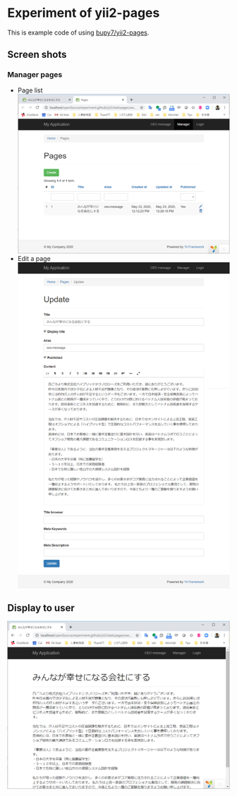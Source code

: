 # Experiment of yii2-pages

This is example code of using [bupy7/yii2-pages](https://github.com/bupy7/yii2-pages).

## Screen shots

### Manager pages

* Page list
  ![Page list](docs/images/screen-page-list.png)
* Edit a page
  ![Page edit](docs/images/screen-page-edit.png)

## Display to user

![Page view](docs/images/screen-ceo-message.png)
